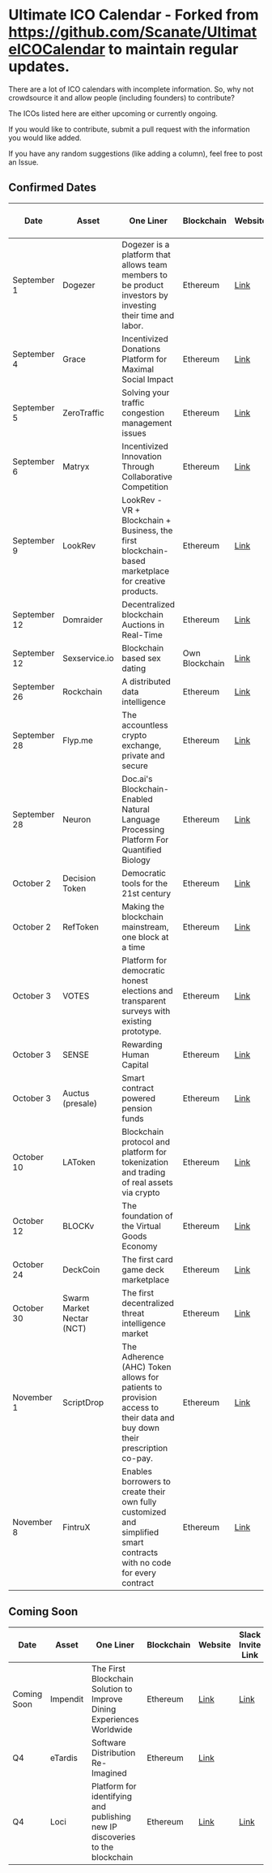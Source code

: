 # Ultimate ICO Calendar - Forked from https://github.com/Scanate/UltimateICOCalendar to maintain regular updates.

There are a lot of ICO calendars with incomplete information. So, why not crowdsource it and allow people (including founders) to contribute?

The ICOs listed here are either upcoming or currently ongoing.

If you would like to contribute, submit a pull request with the information you would like added.

If you have any random suggestions (like adding a column), feel free to post an Issue.

## Confirmed Dates

| Date  | Asset | One Liner | Blockchain | Website | Slack Invite Link | Reddit | Twitter
| ------------- | ------------- | ------------- | ------------- | ------------- | ------------- | ------------- | ------------- |
| September 1 | Dogezer | Dogezer is a platform that allows team members to be product investors by investing their time and labor.  | Ethereum | [Link](http://dogezer.com) | [Link](https://slackpass.io/dogezer) | [Link](https://www.reddit.com/user/dogezer) | [Link](https://twitter.com/dogezerCom) |
| September 4 | Grace | Incentivized Donations Platform for Maximal Social Impact  | Ethereum | [Link](https://www.gracetoken.org) | [Link](http://gracetoken.herokuapp.com/) | [Link](https://www.reddit.com/r/GraceToken/) | [Link](https://twitter.com/grace_token) |
| September 5 | ZeroTraffic | Solving your traffic congestion management issues  | Ethereum | [Link](http://www.zerotraffic.io) | [Link]( ) | [Link](https://www.reddit.com/user/ZeroTraffic/) | [Link](https://twitter.com/zerotrafficZTT) |
| September 6 | Matryx | Incentivized Innovation Through Collaborative Competition | Ethereum | [Link](http://www.matryx.ai) | [Link](https://t.me/matryxai) | [Link](https://www.reddit.com/r/matryx/) | [Link](https://twitter.com/matryx_ai) |
| September 9 | LookRev | LookRev - VR + Blockchain + Business, the first blockchain-based marketplace for creative products. | Ethereum | [Link](https://lookrev.com/) | [Link](https://join.slack.com/t/lookrev/shared_invite/MjIzNTI2NTk2NDA0LTE1MDIxNTg2MTItYjk3NzkwNDM1Yg) | [Link](https://www.reddit.com/r/lookrev) | [Link](https://twitter.com/lookrev) |
| September 12 | Domraider | Decentralized blockchain Auctions in Real-Time | Ethereum | [Link](https://www.domraider.io) |  | [Link](https://medium.com/@domraider) | [Link](https://twitter.com/domraider) |
| September 12 | Sexservice.io | Blockchain based sex dating | Own Blockchain | [Link](https://sexservice.io) | | [Link](https://www.reddit.com/r/ssio/) | [Link](https://twitter.com/sexservice_io) |
| September 26 | Rockchain | A distributed data intelligence | Ethereum | [Link](http://rockchain.org/) | [Link](http://rockteam.org) | [Link](https://www.reddit.com/r/rockchain/) | [Link](https://twitter.com/alphadinos) |
| September 28 | Flyp.me | The accountless crypto exchange, private and secure  | Ethereum | [Link](https://flyp.me) |  | [Link](https://www.reddit.com/r/flypme) | [Link](https://twitter.com/flyp_me) |
| September 28 | Neuron | Doc.ai's Blockchain-Enabled Natural Language Processing Platform For Quantified Biology | Ethereum | [Link](https://tokensale.doc.ai) | | [Link](https://www.reddit.com/r/doc_ai/) | [Link](https://twitter.com/_doc_ai) |
| October 2 | Decision Token | Democratic tools for the 21st century | Ethereum | [Link](https://horizonstate.com/) |  | [Link](https://www.reddit.com/r/horizonstate/) | [Link](https://twitter.com/HorizonState) |
| October 2 | RefToken | Making the blockchain mainstream, one block at a time | Ethereum | [Link](https://reftoken.io/) |  | [Link](https://www.reddit.com/r/RefToken/) | [Link](https://twitter.com/reftoken) |
| October 3 | VOTES | Platform for democratic honest elections and transparent surveys with existing prototype. | Ethereum | [Link](https://votesplatform.com) |  |  | [Link](https://twitter.com/votes_platform) |
| October 3 | SENSE | Rewarding Human Capital | Ethereum | [Link](https://www.sensetoken.com/) |  | [Link](https://www.reddit.com/r/sensetoken/) | [Link](https://twitter.com/sensay) |
| October 3 | Auctus (presale) | Smart contract powered pension funds | Ethereum | [Link](https://auctus.org/) | [Link](https://join.slack.com/t/auctus-project/shared_invite/MjM5NTU3NTI5OTA5LTE1MDUxNTkxMjgtZWI2MDY3MGMxNQ) | [Link](https://www.reddit.com/r/AuctusProject/) | [Link](https://twitter.com/AuctusProject) |
| October 10 | LAToken | Blockchain protocol and platform for tokenization and trading of real assets via crypto | Ethereum | [Link](https://sale.latoken.com/?utm_source=github_listing) |  | [Link](https://www.reddit.com/r/LAToken/?utm_source=github_listing) | [Link](https://twitter.com/latokens/?utm_source=github_listing) |
| October 12 | BLOCKv | The foundation of the Virtual Goods Economy | Ethereum | [Link](https://www.blockv.io/) |  | [Link](https://www.reddit.com/r/blockv/) | [Link](https://twitter.com/blockv_io) |
| October 24 | DeckCoin | The first card game deck marketplace | Ethereum | [Link](https://deckswap.com) | [Link](https://join.slack.com/t/deckswap/shared_invite/enQtMjQ1NDI2MTUzNzk5LWMwZGM1OTdjYTgwM2FkZTdiNjVjMTBiODExMmVhN2ZiNDcxMzNkNWJjZTI5YmU5OTk4Y2I3MjJiNGQwNmMwMDM) | [Link](https://www.reddit.com/r/deckswap/) | [Link](https://twitter.com/deckswap) |
| October 30 | Swarm Market Nectar (NCT) | The first decentralized threat intelligence market | Ethereum | [Link](https://swarm.market) |  | [Link](https://www.reddit.com/r/swarmmarket/) | [Link](https://twitter.com/swarmdotmarket) |
| November 1 | ScriptDrop | The Adherence (AHC) Token allows for patients to provision access to their data and buy down their prescription co-pay. | Ethereum | [Link](https://www.scriptdrop.io) | [Link](https://scriptdrop-inviter.herokuapp.com/) | | [Link](https://twitter.com/ScriptDrop) |
| November 8 | FintruX | Enables borrowers to create their own fully customized and simplified smart contracts with no code for every contract | Ethereum | [Link](https://www.fintrux.com) | [Link](https://gitter.im/FintruX/ICO-Discussion) | [Link](https://www.reddit.com/r/FintruX/) | [Link](https://twitter.com/FintruX) |

## Coming Soon

| Date  | Asset | One Liner | Blockchain | Website | Slack Invite Link | Reddit | Twitter
| ------------- | ------------- | ------------- | ------------- | ------------- | ------------- | ------------- | ------------- |
| Coming Soon | Impendit | The First Blockchain Solution to Improve Dining Experiences Worldwide  | Ethereum | [Link](http://impendit.com) | [Link](https://impendit.herokuapp.com/) | [Link](https://www.reddit.com/r/impendit/) | [Link](https://twitter.com/impendit) |
| Q4  | eTardis  | Software Distribution Re-Imagined | Ethereum | [Link](http://etardis.com/) | | [Link](https://www.reddit.com/user/etardis_eth/)|[Link](https://twitter.com/etardis_eth) |
| Q4 | Loci | Platform for identifying and publishing new IP discoveries to the blockchain | Ethereum | [Link](https://locipro.com/) | [Link](https://loci-innvenn.herokuapp.com/) | [Link](https://www.reddit.com/r/loci_io/) | [Link](https://www.twitter.com/loci_io) |
